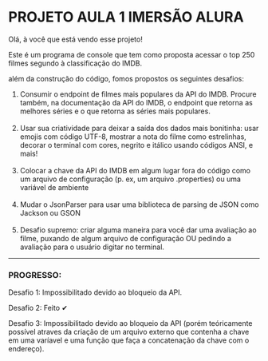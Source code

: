 # PROJETO AULA 1 IMERSÃO ALURA



Olá, à você que está vendo esse projeto!

Este é um programa de console que tem como proposta acessar o top 250 filmes segundo à classificação do IMDB.

além da construção do código, fomos propostos os seguintes desafios:

<ol>

<li>Consumir o endpoint de filmes mais populares da API do IMDB. Procure também, na documentação da API do IMDB, o endpoint que retorna as melhores séries e o que retorna as séries mais populares.</li>
<br>
<li>Usar sua criatividade para deixar a saída dos dados mais bonitinha: usar emojis com código UTF-8, mostrar a nota do filme como estrelinhas, decorar o terminal com cores, negrito e itálico usando códigos ANSI, e mais!</li>
<br>
<li>Colocar a chave da API do IMDB em algum lugar fora do código como um arquivo de configuração (p. ex, um arquivo .properties) ou uma variável de ambiente</li>
<br>
<li>Mudar o JsonParser para usar uma biblioteca de parsing de JSON como Jackson ou GSON</li>
<br>
<li>Desafio supremo: criar alguma maneira para você dar uma avaliação ao filme, puxando de algum arquivo de configuração OU pedindo a avaliação para o usuário digitar no terminal.</li>

</ol>

---
### PROGRESSO:

Desafio 1: Impossibilitado devido ao bloqueio da API.

Desafio 2: Feito ✔

Desafio 3: Impossibilitado devido ao bloqueio da API (porém teóricamente possível atraves da criação de um arquivo externo que contenha a chave em uma varíavel e uma função que faça a concatenação da chave com o endereço).

